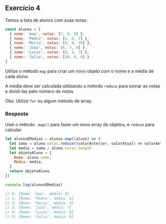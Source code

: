 ## Exercício 4

Temos a lista de alunos com suas notas:

```jsx
const alunos = [
  { nome: 'Ana', notas: [7, 8, 9] },
  { nome: 'Pedro', notas: [5, 6, 7] },
  { nome: 'Maria', notas: [9, 8, 10] },
  { nome: 'João', notas: [6, 7, 8] },
  { nome: 'Lucas', notas: [8, 9, 7] },
  { nome: 'Julia', notas: [10, 8, 9] }
]
```

Utilize o método `map` para criar um novo objeto com o nome e a média de cada aluno.

A média deve ser calculada utilizando o método `reduce` para somar as notas e dividi-las pelo número de notas.

Obs: Utilize `for` ou algum método de array.

### Resposta 

Usei o método `.map()` para fazer um novo array de objetos, e `reduce` para calcular.
```jsx
let alunosEMedias = alunos.map((aluno) => {
  let soma = aluno.notas.reduce((valorAnterior, valorAtual) => valorAnterior + valorAtual, 0)
  let media = soma / aluno.notas.length
  let objetoAluno = {
    Nome: aluno.nome,
    Média: media,
  }
  return objetoAluno
})

console.log(alunosEMedias)

// 0: {Nome: 'Ana', média: 8}
// 1: {Nome: 'Pedro', média: 6}
// 2: {Nome: 'Maria', média: 9}
// 3: {Nome: 'João', média: 7}
// 4: {Nome: 'Lucas', média: 8}
// 5: {Nome: 'Julia', média: 9}
```